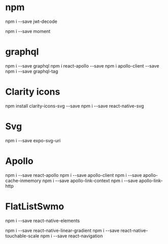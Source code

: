 # npm
npm i --save jwt-decode

npm i --save moment

# graphql
npm i --save graphql
npm i react-apollo --save
npm i apollo-client --save
npm i --save graphql-tag

# Clarity icons
npm install clarity-icons-svg --save
npm i --save react-native-svg

# Svg
npm i --save expo-svg-uri

# Apollo
npm i --save react-apollo
npm i --save apollo-client
npm i --save apollo-cache-inmemory
npm i --save apollo-link-context
npm i --save apollo-link-http

# FlatListSwmo
npm i --save react-native-elements

npm i --save react-native-linear-gradient
npm i --save react-native-touchable-scale
npm i --save react-navigation
